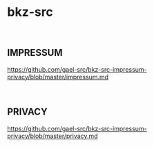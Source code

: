 # bkz-src

</br>

## IMPRESSUM

https://github.com/gael-src/bkz-src-impressum-privacy/blob/master/impressum.md

</br>

## PRIVACY

https://github.com/gael-src/bkz-src-impressum-privacy/blob/master/privacy.md
